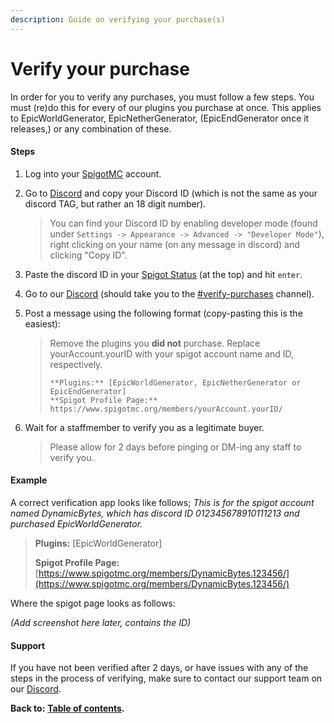 ```yaml
---
description: Guide on verifying your purchase(s)
---
```


# Verify your purchase

In order for you to verify any purchases, you must follow a few steps. You must \(re\)do this for every of our plugins you purchase at once. This applies to EpicWorldGenerator, EpicNetherGenerator, \(EpicEndGenerator once it releases,\) or any combination of these.

#### Steps

1. Log into your [SpigotMC](https://www.spigotmc.org) account.
2. Go to [Discord](https://discord.com/) and copy your Discord ID \(which is not the same as your discord TAG, but rather an 18 digit number\).

   > You can find your Discord ID by enabling developer mode \(found under `Settings -> Appearance -> Advanced -> "Developer Mode"`\), right clicking on your name \(on any message in discord\) and clicking "Copy ID".

3. Paste the discord ID in your [Spigot Status](https://www.spigotmc.org/account/) \(at the top\) and hit `enter`.
4. Go to our [Discord](https://discordapp.com/channels/576841187256827905/588109256377499667/) \(should take you to the [\#verify-purchases](https://discordapp.com/channels/576841187256827905/588109256377499667/) channel\).
5. Post a message using the following format \(copy-pasting this is the easiest\):

   > Remove the plugins you **did not** purchase. Replace yourAccount.yourID with your spigot account name and ID, respectively.
   >
   > ```text
   > **Plugins:** [EpicWorldGenerator, EpicNetherGenerator or EpicEndGenerator]
   > **Spigot Profile Page:** https://www.spigotmc.org/members/yourAccount.yourID/
   > ```

6. Wait for a staffmember to verify you as a legitimate buyer. 

   > Please allow for 2 days before pinging or DM-ing any staff to verify you.

#### Example

A correct verification app looks like follows; _This is for the spigot account named DynamicBytes, which has discord ID 012345678910111213 and purchased EpicWorldGenerator._

> **Plugins:** \[EpicWorldGenerator\]
>
> **Spigot Profile Page:** [https://www.spigotmc.org/members/DynamicBytes.123456/](https://www.spigotmc.org/members/DynamicBytes.123456/)

Where the spigot page looks as follows:

_\(Add screenshot here later, contains the ID\)_

#### Support

If you have not been verified after 2 days, or have issues with any of the steps in the process of verifying, make sure to contact our support team on our [Discord](https://discord.gg/Jq3ecb3).

**Back to:** [**Table of contents**](https://docs.dynamic-bytes.com/table-of-contents)**.**

